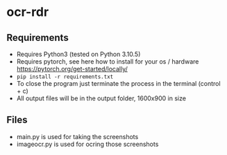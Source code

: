 # ocr-rdr

## Requirements

- Requires Python3 (tested on Python 3.10.5)
- Requires pytorch, see here how to install for your os / hardware https://pytorch.org/get-started/locally/
- `pip install -r requirements.txt`
- To close the program just terminate the process in the terminal (control + c)
- All output files will be in the output folder, 1600x900 in size

## Files

- main.py is used for taking the screenshots
- imageocr.py is used for ocring those screenshots

